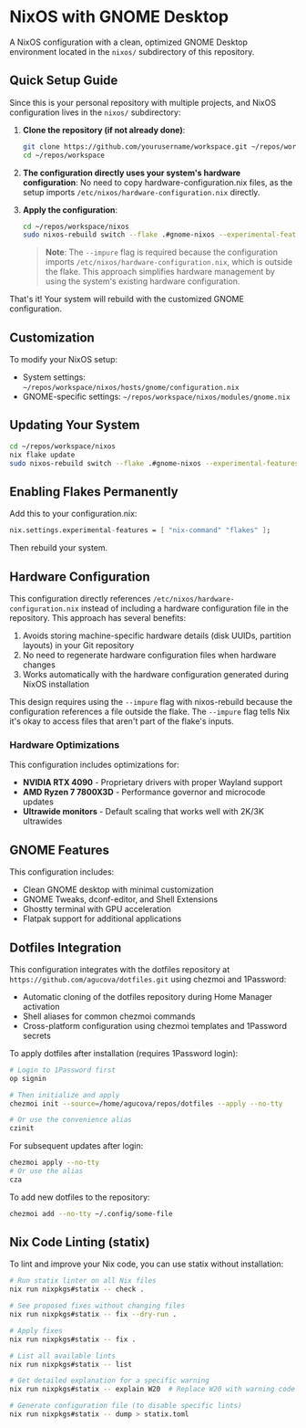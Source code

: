 # NixOS with GNOME Desktop

A NixOS configuration with a clean, optimized GNOME Desktop environment located in the `nixos/` subdirectory of this repository.

## Quick Setup Guide

Since this is your personal repository with multiple projects, and NixOS configuration lives in the `nixos/` subdirectory:

1. **Clone the repository (if not already done)**:
   ```bash
   git clone https://github.com/yourusername/workspace.git ~/repos/workspace
   cd ~/repos/workspace
   ```

2. **The configuration directly uses your system's hardware configuration**:
   No need to copy hardware-configuration.nix files, as the setup imports `/etc/nixos/hardware-configuration.nix` directly.

3. **Apply the configuration**:
   ```bash
   cd ~/repos/workspace/nixos
   sudo nixos-rebuild switch --flake .#gnome-nixos --experimental-features 'nix-command flakes' --impure
   ```
   
   > **Note**: The `--impure` flag is required because the configuration imports `/etc/nixos/hardware-configuration.nix`, which is outside the flake. This approach simplifies hardware management by using the system's existing hardware configuration.

That's it! Your system will rebuild with the customized GNOME configuration.

## Customization

To modify your NixOS setup:

- System settings: `~/repos/workspace/nixos/hosts/gnome/configuration.nix`
- GNOME-specific settings: `~/repos/workspace/nixos/modules/gnome.nix`

## Updating Your System

```bash
cd ~/repos/workspace/nixos
nix flake update
sudo nixos-rebuild switch --flake .#gnome-nixos --experimental-features 'nix-command flakes' --impure
```

## Enabling Flakes Permanently

Add this to your configuration.nix:
```nix
nix.settings.experimental-features = [ "nix-command" "flakes" ];
```

Then rebuild your system.

## Hardware Configuration

This configuration directly references `/etc/nixos/hardware-configuration.nix` instead of including a hardware configuration file in the repository. This approach has several benefits:

1. Avoids storing machine-specific hardware details (disk UUIDs, partition layouts) in your Git repository
2. No need to regenerate hardware configuration files when hardware changes
3. Works automatically with the hardware configuration generated during NixOS installation

This design requires using the `--impure` flag with nixos-rebuild because the configuration references a file outside the flake. The `--impure` flag tells Nix it's okay to access files that aren't part of the flake's inputs.

### Hardware Optimizations

This configuration includes optimizations for:

- **NVIDIA RTX 4090** - Proprietary drivers with proper Wayland support
- **AMD Ryzen 7 7800X3D** - Performance governor and microcode updates
- **Ultrawide monitors** - Default scaling that works well with 2K/3K ultrawides

## GNOME Features

This configuration includes:
- Clean GNOME desktop with minimal customization
- GNOME Tweaks, dconf-editor, and Shell Extensions
- Ghostty terminal with GPU acceleration
- Flatpak support for additional applications

## Dotfiles Integration

This configuration integrates with the dotfiles repository at `https://github.com/agucova/dotfiles.git` using chezmoi and 1Password:

- Automatic cloning of the dotfiles repository during Home Manager activation
- Shell aliases for common chezmoi commands
- Cross-platform configuration using chezmoi templates and 1Password secrets

To apply dotfiles after installation (requires 1Password login):
```bash
# Login to 1Password first
op signin

# Then initialize and apply 
chezmoi init --source=/home/agucova/repos/dotfiles --apply --no-tty

# Or use the convenience alias
czinit
```

For subsequent updates after login:
```bash
chezmoi apply --no-tty
# Or use the alias
cza
```

To add new dotfiles to the repository:
```bash
chezmoi add --no-tty ~/.config/some-file
```

## Nix Code Linting (statix)

To lint and improve your Nix code, you can use statix without installation:

```bash
# Run statix linter on all Nix files
nix run nixpkgs#statix -- check .

# See proposed fixes without changing files
nix run nixpkgs#statix -- fix --dry-run .

# Apply fixes
nix run nixpkgs#statix -- fix .

# List all available lints
nix run nixpkgs#statix -- list

# Get detailed explanation for a specific warning
nix run nixpkgs#statix -- explain W20  # Replace W20 with warning code

# Generate configuration file (to disable specific lints)
nix run nixpkgs#statix -- dump > statix.toml
```